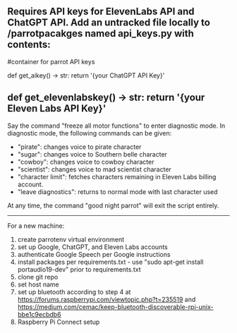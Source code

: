 Requires API keys for ElevenLabs API and ChatGPT API. Add an untracked file locally to /parrotpacakges named api_keys.py with contents:
-------------------------------------------------
#container for parrot API keys

def get_aikey() -> str:
	return '{your ChatGPT API Key}'
	
def get_elevenlabskey() -> str:
	return '{your Eleven Labs API Key}'
-------------------------------------------------

Say the command "freeze all motor functions" to enter diagnostic mode.
In diagnostic mode, the following commands can be given:
- "pirate": changes voice to pirate character
- "sugar": changes voice to Southern belle character
- "cowboy": changes voice to cowboy character
- "scientist": changes voice to mad scientist character
- "character limit": fetches characters remaining in Eleven Labs billing account.
- "leave diagnostics": returns to normal mode with last character used

At any time, the command "good night parrot" will exit the script entirely.

-------------------------------------------------
For a new machine:

1. create parrotenv virtual environment
2. set up Google, ChatGPT, and Eleven Labs accounts
3. authenticate Google Speech per Google instructions
4. install packages per requirements.txt - use "sudo apt-get install portaudio19-dev" prior to requirements.txt
5. clone git repo
6. set host name
7. set up bluetooth according to step 4 at https://forums.raspberrypi.com/viewtopic.php?t=235519 and https://medium.com/cemac/keep-bluetooth-discoverable-rpi-unix-bbe1c9ecbdb6
8. Raspberry Pi Connect setup

